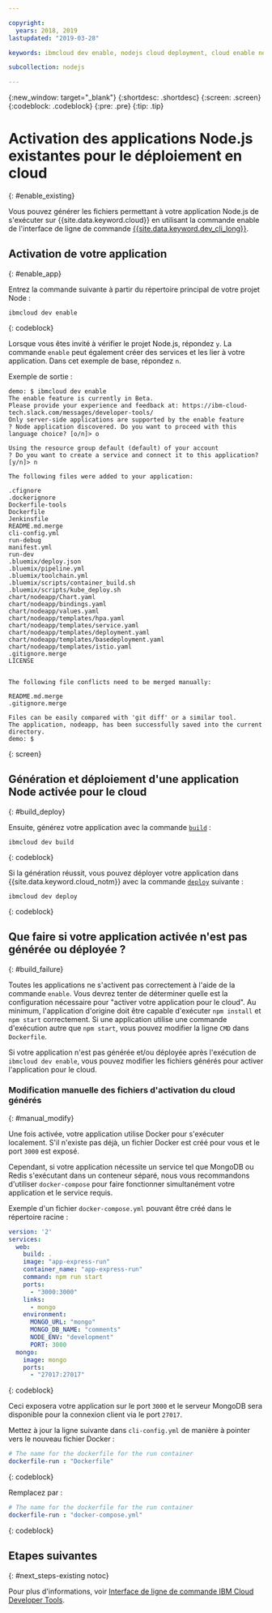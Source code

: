 ```yaml
---

copyright:
  years: 2018, 2019
lastupdated: "2019-03-28"

keywords: ibmcloud dev enable, nodejs cloud deployment, cloud enable nodejs, deploy nodejs, build nodejs cloud, nodejs debug

subcollection: nodejs

---
```


{:new_window: target="_blank"}
{:shortdesc: .shortdesc}
{:screen: .screen}
{:codeblock: .codeblock}
{:pre: .pre}
{:tip: .tip}

# Activation des applications Node.js existantes pour le déploiement en cloud
{: #enable_existing}

Vous pouvez générer les fichiers permettant à votre application Node.js de s'exécuter sur {{site.data.keyword.cloud}} en utilisant la commande enable de l'interface de ligne de commande [{{site.data.keyword.dev_cli_long}}](/docs/cli/idt?topic=cloud-cli-idt-cli#enable).

## Activation de votre application
{: #enable_app}

Entrez la commande suivante à partir du répertoire principal de votre projet Node :
```
ibmcloud dev enable
```
{: codeblock}

Lorsque vous êtes invité à vérifier le projet Node.js, répondez `y`. La commande `enable` peut également créer des services et les lier à votre application. Dans cet exemple de base, répondez `n`.

Exemple de sortie :
```
demo: $ ibmcloud dev enable
The enable feature is currently in Beta.
Please provide your experience and feedback at: https://ibm-cloud-tech.slack.com/messages/developer-tools/
Only server-side applications are supported by the enable feature
? Node application discovered. Do you want to proceed with this language choice? [o/n]> o

Using the resource group default (default) of your account
? Do you want to create a service and connect it to this application? [y/n]> n
                                    
The following files were added to your application:

.cfignore
.dockerignore
Dockerfile-tools
Dockerfile
Jenkinsfile
README.md.merge
cli-config.yml
run-debug
manifest.yml
run-dev
.bluemix/deploy.json
.bluemix/pipeline.yml
.bluemix/toolchain.yml
.bluemix/scripts/container_build.sh
.bluemix/scripts/kube_deploy.sh
chart/nodeapp/Chart.yaml
chart/nodeapp/bindings.yaml
chart/nodeapp/values.yaml
chart/nodeapp/templates/hpa.yaml
chart/nodeapp/templates/service.yaml
chart/nodeapp/templates/deployment.yaml
chart/nodeapp/templates/basedeployment.yaml
chart/nodeapp/templates/istio.yaml
.gitignore.merge
LICENSE


The following file conflicts need to be merged manually:

README.md.merge
.gitignore.merge

Files can be easily compared with 'git diff' or a similar tool.
The application, nodeapp, has been successfully saved into the current directory.
demo: $
```
{: screen}

## Génération et déploiement d'une application Node activée pour le cloud
{: #build_deploy}

Ensuite, générez votre application avec la commande [`build`](/docs/cli/idt?topic=cloud-cli-idt-cli#build) :
```
ibmcloud dev build
```
{: codeblock}

Si la génération réussit, vous pouvez déployer votre application dans {{site.data.keyword.cloud_notm}} avec la commande [`deploy`](/docs/cli/idt?topic=cloud-cli-idt-cli#deploy) suivante :
```
ibmcloud dev deploy
```
{: codeblock}

## Que faire si votre application activée n'est pas générée ou déployée ?
{: #build_failure}

Toutes les applications ne s'activent pas correctement à l'aide de la commande `enable`. Vous devrez tenter de déterminer quelle est la configuration nécessaire pour "activer votre application pour le cloud". Au minimum, l'application d'origine doit être capable d'exécuter `npm install` et `npm start` correctement. Si une application utilise une commande d'exécution autre que `npm start`, vous pouvez modifier la ligne `CMD` dans `Dockerfile`.

Si votre application n'est pas générée et/ou déployée après l'exécution de `ibmcloud dev enable`, vous pouvez modifier les fichiers générés pour activer l'application pour le cloud.

### Modification manuelle des fichiers d'activation du cloud générés
{: #manual_modify}

Une fois activée, votre application utilise Docker pour s'exécuter localement. S'il n'existe pas déjà, un fichier Docker est créé pour vous et le port `3000` est exposé.

Cependant, si votre application nécessite un service tel que MongoDB ou Redis s'exécutant dans un conteneur séparé, nous vous recommandons d'utiliser `docker-compose` pour faire fonctionner simultanément votre application et le service requis.

Exemple d'un fichier `docker-compose.yml` pouvant être créé dans le répertoire racine :
```yaml
version: '2'
services:
  web:
    build: .
    image: "app-express-run"
    container_name: "app-express-run"
    command: npm run start
    ports:
      - "3000:3000"
    links:
      - mongo
    environment:
      MONGO_URL: "mongo"
      MONGO_DB_NAME: "comments"
      NODE_ENV: "development"
      PORT: 3000
  mongo:
    image: mongo
    ports:
      - "27017:27017" 
```
{: codeblock}

Ceci exposera votre application sur le port `3000` et le serveur MongoDB sera disponible pour la connexion client via le port `27017`.

Mettez à jour la ligne suivante dans `cli-config.yml` de manière à pointer vers le nouveau fichier Docker : 
```yaml
# The name for the dockerfile for the run container
dockerfile-run : "Dockerfile"
```
{: codeblock}

Remplacez par :
```yaml
# The name for the dockerfile for the run container
dockerfile-run : "docker-compose.yml"
```
{: codeblock}

## Etapes suivantes
{: #next_steps-existing notoc}

Pour plus d'informations, voir [Interface de ligne de commande IBM Cloud Developer Tools](/docs/cli/idt?topic=cloud-cli-idt-cli#idt-cli).
